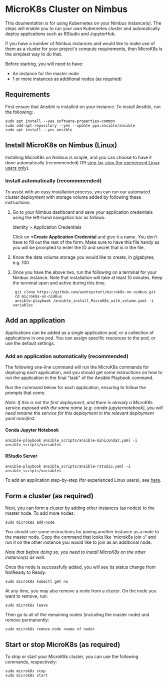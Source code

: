 # MicroK8s Cluster on Nimbus
This doumentation is for using Kubernetes on your Nimbus instance(s). The steps will enable you to run your own Kubernetes cluster and automatically deploy applications such as RStudio and JupyterHub.

If you have a number of Nimbus instances and would like to make use of them as a cluster for your project's compute requirements, then MicroK8s is the simplest way to do that.

Before starting, you will need to have:
- An instance for the master node
- 1 or more instances as additional nodes (as required)

## Requirements

First ensure that Ansible is installed on your instance. To install Ansible, run the following:

    sudo apt install --yes software-properties-common
    sudo add-apt-repository --yes --update ppa:ansible/ansible
    sudo apt install --yes ansible

## Install MicroK8s on Nimbus (Linux)

Installing MicroK8s on Nimbus is simple, and you can choose to have it done automatically (recommended) OR [step-by-step (for eperienced Linux users only)](README-steps.md).

### Install automatically (recommmended)

To assist with an easy installation process, you can run our automated cluster deployment with storage volume added by following these instructions:

1)  Go to your Nimbus dashboard and save your application credentials using the left-hand navigation bar as follows:

    Identity > Application Credentials
    
    Click on **+Create Application Credential** and give it a name. You don't have to fill out the rest of the form. Make sure to have this file handy as you will be prompted to enter the ID and secret that is in the file.

2) Know the data volume storage you would like to create, in gigabytes, e.g. 100

3) Once you have the above two, run the following on a terminal for your Nimbus instance. Note that installation will take at least 15 minutes. Keep the terminal open and active during this time.

        git clone https://github.com/audreystott/microk8s-on-nimbus.git
        cd microk8s-on-nimbus
        ansible-playbook /ansible_install_MicroK8s_with_volume.yaml -i variables


## Add an application

Applications can be added as a single application pod, or a collection of applications in one pod. You can assign specific resources to the pod, or use the default settings. 

### Add an application automatically (recommended)

The following one-line command will run the MicroK8s commands for deploying each application, and you should get some instructions on how to run the application in the final "task" of the Ansible Playbook command.

Run the command below for each application, ensuring to follow the prompts that come.

*Note: If this is not the first deployment, and there is already a MicroK8s service exposed with the same name (e.g. conda-jupyternotebook), you will need rename the service for this deployment in the relevant deployment yaml manifest.*

#### Conda Jupyter Notebook

    ansible-playbook ansible_scripts/ansible-miniconda3.yaml -i ansible_scripts/variables

#### RStudio Server

    ansible-playbook ansible_scripts/ansible-rstudio.yaml -i ansible_scripts/variables


To add an application step-by-step (for experienced Linux users), see [here](README-app-steps.md).


## Form a cluster (as required)

Next, you can form a cluster by adding other instances (as nodes) to the master node. To add more nodes:

    sudo microk8s add-node

You should see some instructions for joining another instance as a node to the master node. Copy the command that looks like 'microk8s join <master>:<port>/<token>' and run it on the other instance you would like to join as an additional node.

*Note that before doing so, you need to install MicroK8s on the other instance(s) as well.*

Once the node is successfully added, you will see its status change from NotReady to Ready:

    sudo microk8s kubectl get no

At any time, you may also remove a node from a cluster. On the node you want to remove, run:

    sudo microk8s leave

Then go to all of the remaining nodes (including the master node) and remove permanently:

    sudo microk8s remove-node <name of node>

## Start or stop MicroK8s (as required)

To stop or start your MicroK8s cluster, you can use the following commands, respectively:

    sudo microk8s stop
    sudo microk8s start